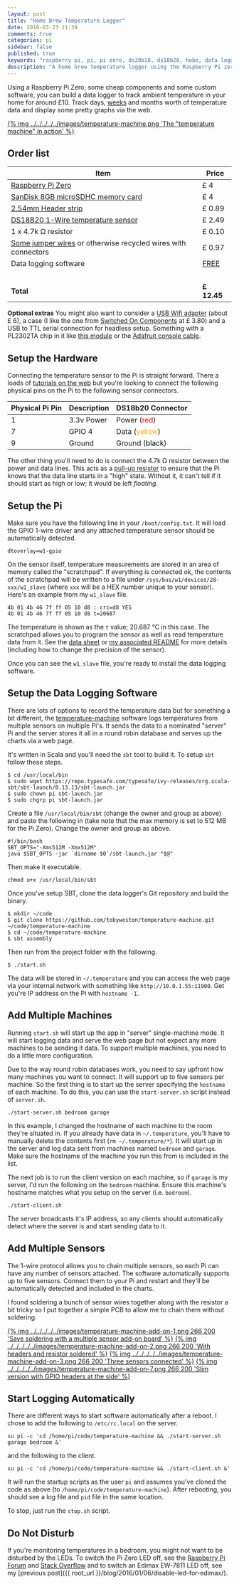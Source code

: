 ```yaml
---
layout: post
title: "Home Brew Temperature Logger"
date: 2016-03-23 21:39
comments: true
categories: pi
sidebar: false
published: true
keywords: "raspberry pi, pi, pi zero, ds20b18, ds18b20, hobo, data logger, temperature, arduino, scala"
description: "A home brew temperature logger using the Raspberry Pi zero for around $10"
---
```


Using a Raspberry Pi Zero, some cheap components and some custom software, you can build a data logger to track ambient temperature in your home for around £10. Track days, [weeks](../../../../../images/temperature-30-days.png) and months worth of temperature data and display some pretty graphs via the web.

[{% img ../../../../../images/temperature-machine.png 'The "temperature machine" in action' %}](../../../../../images/temperature-machine.png)

<!-- more -->

## Order list

| Item | Price |
|------|-------|
| [Raspberry Pi Zero](https://shop.pimoroni.com/products/raspberry-pi-zero) | £ 4
| [SanDisk 8GB microSDHC memory card](http://amzn.to/1T6zIc9) | £ 4
| [2.54mm Header strip](http://amzn.to/1pIKZ7m)  | £ 0.89
| [DS18B20 1-Wire temperature sensor](http://amzn.to/1RhmOHc)    | £ 2.49
| 1 x 4.7k Ω resistor | £ 0.10
| [Some jumper wires](http://amzn.to/1Rlrbj9) or otherwise recycled wires with connectors |    £ 0.97
| Data logging software | <span style="color:green;">[FREE](https://github.com/tobyweston/temperature-machine)</span>
| | &nbsp;
| **Total** | **£ 12.45**


**Optional extras** You might also want to consider a [USB Wifi adapter](http://amzn.to/1RhmTKQ) (about £ 6), a case (I like the one from [Switched On Components](https://socomponents.co.uk/shop/black-laser-cut-acrylic-raspberry-pi-zero-case-v2/) at £ 3.80) and a USB to TTL serial connection for headless setup. Something with a PL2302TA chip in it like [this module](http://amzn.to/1ZtRWoA) or the [Adafruit console cable](https://www.adafruit.com/product/954).


## Setup the Hardware

Connecting the temperature sensor to the Pi is straight forward. There a loads of [tutorials on the web](https://www.google.co.uk/search?btnG=1&pws=0&q=pi+ds18b20+tutorial) but you're looking to connect the following physical pins on the Pi to the following sensor connectors.

Physical Pi Pin | Description | DS18b20 Connector
----------------|-------------|--------
1 | 3.3v Power  | Power (<span style="color:red;">red</span>)
7 | GPIO 4      | Data (<span style="color:orange;">yellow</span>)
9 | Ground      | Ground (<span style="color:black;">black</span>)

The other thing you'll need to do is connect the 4.7k Ω resistor between the power and data lines. This acts as a [pull-up resistor](https://learn.sparkfun.com/tutorials/pull-up-resistors) to ensure that the Pi knows that the data line starts in a "high" state. Without it, it can't tell if it should start as high or low; it would be left _floating_.


## Setup the Pi

Make sure you have the following line in your `/boot/config.txt`. It will load the GPIO 1-wire driver and any attached temperature sensor should be automatically detected.

    dtoverlay=w1-gpio

On the sensor itself, temperature measurements are stored in an area of memory called the "scratchpad". If everything is connected ok, the contents of the scratchpad will be written to a file under `/sys/bus/w1/devices/28-xxx/w1_slave` (where `xxx` will be a HEX number unique to your sensor). Here's an example from my `w1_slave` file.

    4b 01 4b 46 7f ff 05 10 d8 : crc=d8 YES
    4b 01 4b 46 7f ff 05 10 d8 t=20687

The temperature is shown as the `t` value; 20.687 °C in this case. The scratchpad allows you to program the sensor as well as read temperature data from it. See the [data sheet](https://www.adafruit.com/datasheets/DS18B20.pdf) or [my associated README](https://github.com/tobyweston/temperature-machine/blob/master/README.md) for more details (including how to change the precision of the sensor).

Once you can see the `w1_slave` file, you're ready to install the data logging software.


## Setup the Data Logging Software

There are lots of options to record the temperature data but for something a bit different, the [temperature-machine](https://github.com/tobyweston/temperature-machine) software logs temperatures from multiple sensors on multiple Pi's. It sends the data to a nominated "server" Pi and the server stores it all in a round robin database and serves up the charts via a web page.

It's written in Scala and you'll need the `sbt` tool to build it. To setup `sbt` follow these steps.

    $ cd /usr/local/bin
    $ sudo wget https://repo.typesafe.com/typesafe/ivy-releases/org.scala-sbt/sbt-launch/0.13.13/sbt-launch.jar
    $ sudo chown pi sbt-launch.jar
    $ sudo chgrp pi sbt-launch.jar

Create a file `/usr/local/bin/sbt` (change the owner and group as above) and paste the following in (take note that the max memory is set to 512 MB for the Pi Zero). Change the owner and group as above.

    #!/bin/bash
    SBT_OPTS="-Xms512M -Xmx512M"
    java $SBT_OPTS -jar `dirname $0`/sbt-launch.jar "$@"

Then make it executable.

    chmod u+x /usr/local/bin/sbt


Once you've setup SBT, clone the data logger's Git repository and build the binary.


    $ mkdir ~/code
    $ git clone https://github.com/tobyweston/temperature-machine.git ~/code/temperature-machine
    $ cd ~/code/temperature-machine
    $ sbt assembly

Then run from the project folder with the following.

    $ ./start.sh


The data will be stored in `~/.temperature` and you can access the web page via your internal network with something like `http://10.0.1.55:11900`. Get you're IP address on the Pi with `hostname -I`.


## Add Multiple Machines

Running `start.sh` will start up the app in "server" single-machine mode. It will start logging data and serve the web page but not expect any more machines to be sending it data. To support multiple machines, you need to do a little more configuration.

Due to the way round robin databases work, you need to say upfront how many machines you want to connect. It will support up to five sensors per machine. So the first thing is to start up the server specifying the `hostname` of each machine. To do this, you can use the `start-server.sh` script instead of `server.sh`.

    ./start-server.sh bedroom garage


In this example, I changed the hostname of each machine to the room they're situated in. If you already have data in `~/.temperature`, you'll have to manually delete the contents first (`rm ~/.temperature/*`). It will start up in the server and log data sent from machines named `bedroom` and `garage`. Make sure the hostname of the machine you run this from is included in the list.

The next job is to run the client version on each machine, so if `garage` is my server, I'd run the following on the `bedroom` machine. Ensure this machine's hostname matches what you setup on the server (i.e. `bedroom`).

    ./start-client.sh


The server broadcasts it's IP address, so any clients should automatically detect where the server is and start sending data to it.


## Add Multiple Sensors

The 1-wire protocol allows you to chain multiple sensors, so each Pi can have any number of sensors attached. The software automatically supports up to five sensors. Connect them to your Pi and restart and they'll be automatically detected and included in the charts.


I found soldering a bunch of sensor wires together along with the resistor a bit tricky so I put together a simple PCB to allow me to chain them without soldering.

[{% img ../../../../../images/temperature-machine-add-on-1.png 266 200 'Save soldering with a multiple sensor add-on board' %}](../../../../../images/temperature-machine-add-on-1.png) [{% img ../../../../../images/temperature-machine-add-on-2.png 266 200 'With headers and resistor soldered' %}](../../../../../images/temperature-machine-add-on-2.png) [{% img ../../../../../images/temperature-machine-add-on-3.png 266 200 'Three sensors connected' %}](../../../../../images/temperature-machine-add-on-3.png) [{% img ../../../../../images/temperature-machine-add-on-7.png 266 200 'Slim version with GPIO headers at the side' %}](../../../../../images/temperature-machine-add-on-7.png)



## Start Logging Automatically

There are different ways to start software automatically after a reboot. I chose to add the following to `/etc/rc.local` on the server.

    su pi -c 'cd /home/pi/code/temperature-machine && ./start-server.sh garage bedroom &'

and the following to the client.

    su pi -c 'cd /home/pi/code/temperature-machine && ./start-client.sh &'


It will run the startup scripts as the user `pi` and assumes you've cloned the code as above (to `/home/pi/code/temperature-machine`). After rebooting, you should see a log file and `pid` file in the same location.

To stop, just run the `stop.sh` script.


## Do Not Disturb

If you're monitoring temperatures in a bedroom, you might not want to be disturbed by the LEDs. To switch the Pi Zero LED off, see the [Raspberry Pi Forum](https://www.raspberrypi.org/forums/viewtopic.php?f=29&t=127336) and [Stack Overflow](http://raspberrypi.stackexchange.com/questions/40559/disable-leds-pi-zero?noredirect=1#comment57599_40559) and to switch an Edimax EW-7811 LED off, see my [previous post]({{ root_url }}/blog/2016/01/06/disable-led-for-edimax/).